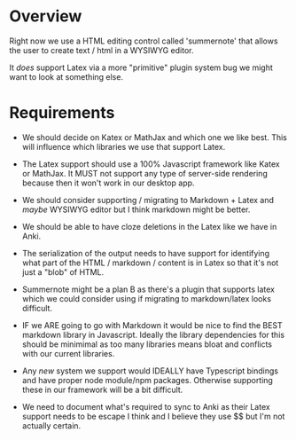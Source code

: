 
# Overview

Right now we use a HTML editing control called 'summernote' that allows 
the user to create text / html in a WYSIWYG editor.

It *does* support Latex via a more "primitive" plugin system bug we might want
to look at something else.

# Requirements

- We should decide on Katex or MathJax and which one we like best.  This will
  influence which libraries we use that support Latex.

- The Latex support should use a 100% Javascript framework like Katex or MathJax.
  It MUST not support any type of server-side rendering because then it won't
  work in our desktop app. 
  
- We should consider supporting / migrating to Markdown + Latex and *maybe* 
  WYSIWYG editor but I think markdown might be better.

- We should be able to have cloze deletions in the Latex like we have in Anki.

- The serialization of the output needs to have support for identifying what 
  part of the HTML / markdown / content is in Latex so that it's not just a 
  "blob" of HTML.
  
- Summernote might be a plan B as there's a plugin that supports latex which we
  could consider using if migrating to markdown/latex looks difficult.
  
- IF we ARE going to go with Markdown it would be nice to find the BEST markdown
  library in Javascript.  Ideally the library dependencies for this should be
  minimimal as too many libraries means bloat and conflicts with our current
  libraries.
  
- Any *new* system we support would IDEALLY have Typescript bindings and have
  proper node module/npm packages.  Otherwise supporting these in our framework
  will be a bit difficult.
  
- We need to document what's required to sync to Anki as their Latex support
  needs to be escape I think and I believe they use $$ but I'm not actually
  certain.
